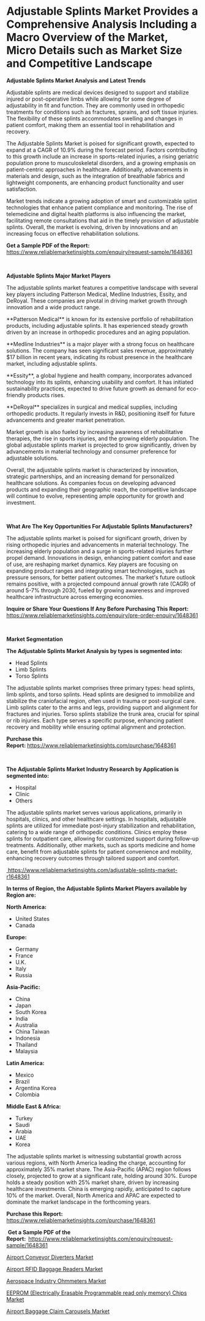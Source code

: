 <p><h1>Adjustable Splints Market Provides a Comprehensive Analysis Including a Macro Overview of the Market, Micro Details such as Market Size and Competitive Landscape</h1></p><p><strong>Adjustable Splints Market Analysis and Latest Trends</strong></p>
<p><p>Adjustable splints are medical devices designed to support and stabilize injured or post-operative limbs while allowing for some degree of adjustability in fit and function. They are commonly used in orthopedic treatments for conditions such as fractures, sprains, and soft tissue injuries. The flexibility of these splints accommodates swelling and changes in patient comfort, making them an essential tool in rehabilitation and recovery.</p><p>The Adjustable Splints Market is poised for significant growth, expected to expand at a CAGR of 10.9% during the forecast period. Factors contributing to this growth include an increase in sports-related injuries, a rising geriatric population prone to musculoskeletal disorders, and a growing emphasis on patient-centric approaches in healthcare. Additionally, advancements in materials and design, such as the integration of breathable fabrics and lightweight components, are enhancing product functionality and user satisfaction.</p><p>Market trends indicate a growing adoption of smart and customizable splint technologies that enhance patient compliance and monitoring. The rise of telemedicine and digital health platforms is also influencing the market, facilitating remote consultations that aid in the timely provision of adjustable splints. Overall, the market is evolving, driven by innovations and an increasing focus on effective rehabilitation solutions.</p></p>
<p><strong>Get a Sample PDF of the Report:&nbsp;</strong> <a href="https://www.reliablemarketinsights.com/enquiry/request-sample/1648361?utm_campaign=1332&utm_medium=2&utm_source=Github&utm_content=ia&utm_term=15102024&utm_id=adjustable-splints">https://www.reliablemarketinsights.com/enquiry/request-sample/1648361</a></p>
<p>&nbsp;</p>
<p><strong>Adjustable Splints Major Market Players</strong></p>
<p><p>The adjustable splints market features a competitive landscape with several key players including Patterson Medical, Medline Industries, Essity, and DeRoyal. These companies are pivotal in driving market growth through innovation and a wide product range.</p><p>**Patterson Medical** is known for its extensive portfolio of rehabilitation products, including adjustable splints. It has experienced steady growth driven by an increase in orthopedic procedures and an aging population. </p><p>**Medline Industries** is a major player with a strong focus on healthcare solutions. The company has seen significant sales revenue, approximately $17 billion in recent years, indicating its robust presence in the healthcare market, including adjustable splints.</p><p>**Essity**, a global hygiene and health company, incorporates advanced technology into its splints, enhancing usability and comfort. It has initiated sustainability practices, expected to drive future growth as demand for eco-friendly products rises.</p><p>**DeRoyal** specializes in surgical and medical supplies, including orthopedic products. It regularly invests in R&D, positioning itself for future advancements and greater market penetration.</p><p>Market growth is also fueled by increasing awareness of rehabilitative therapies, the rise in sports injuries, and the growing elderly population. The global adjustable splints market is projected to grow significantly, driven by advancements in material technology and consumer preference for adjustable solutions.</p><p>Overall, the adjustable splints market is characterized by innovation, strategic partnerships, and an increasing demand for personalized healthcare solutions. As companies focus on developing advanced products and expanding their geographic reach, the competitive landscape will continue to evolve, representing ample opportunity for growth and investment.</p></p>
<p>&nbsp;</p>
<p><strong>What Are The Key Opportunities For Adjustable Splints Manufacturers?</strong></p>
<p><p>The adjustable splints market is poised for significant growth, driven by rising orthopedic injuries and advancements in material technology. The increasing elderly population and a surge in sports-related injuries further propel demand. Innovations in design, enhancing patient comfort and ease of use, are reshaping market dynamics. Key players are focusing on expanding product ranges and integrating smart technologies, such as pressure sensors, for better patient outcomes. The market's future outlook remains positive, with a projected compound annual growth rate (CAGR) of around 5-7% through 2030, fueled by growing awareness and improved healthcare infrastructure across emerging economies.</p></p>
<p><strong>Inquire or Share Your Questions If Any Before Purchasing This Report:</strong> <a href="https://www.reliablemarketinsights.com/enquiry/pre-order-enquiry/1648361?utm_campaign=1332&utm_medium=2&utm_source=Github&utm_content=ia&utm_term=15102024&utm_id=adjustable-splints">https://www.reliablemarketinsights.com/enquiry/pre-order-enquiry/1648361</a></p>
<p>&nbsp;</p>
<p><strong>Market Segmentation</strong></p>
<p><strong>The Adjustable Splints Market Analysis by types is segmented into:</strong></p>
<p><ul><li>Head Splints</li><li>Limb Splints</li><li>Torso Splints</li></ul></p>
<p><p>The adjustable splints market comprises three primary types: head splints, limb splints, and torso splints. Head splints are designed to immobilize and stabilize the craniofacial region, often used in trauma or post-surgical care. Limb splints cater to the arms and legs, providing support and alignment for fractures and injuries. Torso splints stabilize the trunk area, crucial for spinal or rib injuries. Each type serves a specific purpose, enhancing patient recovery and mobility while ensuring optimal alignment and protection.</p></p>
<p><strong>Purchase this Report:&nbsp;</strong><a href="https://www.reliablemarketinsights.com/purchase/1648361?utm_campaign=1332&utm_medium=2&utm_source=Github&utm_content=ia&utm_term=15102024&utm_id=adjustable-splints">https://www.reliablemarketinsights.com/purchase/1648361</a></p>
<p>&nbsp;</p>
<p><strong>The Adjustable Splints Market Industry Research by Application is segmented into:</strong></p>
<p><ul><li>Hospital</li><li>Clinic</li><li>Others</li></ul></p>
<p><p>The adjustable splints market serves various applications, primarily in hospitals, clinics, and other healthcare settings. In hospitals, adjustable splints are utilized for immediate post-injury stabilization and rehabilitation, catering to a wide range of orthopedic conditions. Clinics employ these splints for outpatient care, allowing for customized support during follow-up treatments. Additionally, other markets, such as sports medicine and home care, benefit from adjustable splints for patient convenience and mobility, enhancing recovery outcomes through tailored support and comfort.</p></p>
<p><a href="https://www.reliablemarketinsights.com/adjustable-splints-market-r1648361?utm_campaign=1332&utm_medium=2&utm_source=Github&utm_content=ia&utm_term=15102024&utm_id=adjustable-splints">&nbsp;https://www.reliablemarketinsights.com/adjustable-splints-market-r1648361</a></p>
<p><strong>In terms of Region, the Adjustable Splints Market Players available by Region are:</strong></p>
<p>
    <p> <strong> North America: </strong>
        <ul>
            <li>United States</li>
            <li>Canada</li>
        </ul>
        </p> 
    <p> <strong> Europe: </strong>
        <ul>
            <li>Germany</li>
            <li>France</li>
            <li>U.K.</li>
            <li>Italy</li>
            <li>Russia</li>
        </ul>
        </p> 
    <p> <strong> Asia-Pacific: </strong>
        <ul>
            <li>China</li>
            <li>Japan</li>
            <li>South Korea</li>
            <li>India</li>
            <li>Australia</li>
            <li>China Taiwan</li>
            <li>Indonesia</li>
            <li>Thailand</li>
            <li>Malaysia</li>
        </ul>
        </p> 
    <p> <strong> Latin America: </strong>
        <ul>
            <li>Mexico</li>
            <li>Brazil</li>
            <li>Argentina Korea</li>
            <li>Colombia</li>
        </ul>
        </p> 
    <p> <strong> Middle East & Africa: </strong>
        <ul>
            <li>Turkey</li>
            <li>Saudi</li>
            <li>Arabia</li>
            <li>UAE</li>
            <li>Korea</li>
        </ul>
    </p>
    </p>
<p><p>The adjustable splints market is witnessing substantial growth across various regions, with North America leading the charge, accounting for approximately 35% market share. The Asia-Pacific (APAC) region follows closely, projected to grow at a significant rate, holding around 30%. Europe holds a steady position with 25% market share, driven by increasing healthcare investments. China is emerging rapidly, anticipated to capture 10% of the market. Overall, North America and APAC are expected to dominate the market landscape in the forthcoming years.</p></p>
<p><strong>Purchase this Report: </strong><a href="https://www.reliablemarketinsights.com/purchase/1648361?utm_campaign=1332&utm_medium=2&utm_source=Github&utm_content=ia&utm_term=15102024&utm_id=adjustable-splints">https://www.reliablemarketinsights.com/purchase/1648361</a></p>
<p>&nbsp;<strong>Get a Sample PDF of the Report:&nbsp;&nbsp;</strong><a href="https://www.reliablemarketinsights.com/enquiry/request-sample/1648361?utm_campaign=1332&utm_medium=2&utm_source=Github&utm_content=ia&utm_term=15102024&utm_id=adjustable-splints">https://www.reliablemarketinsights.com/enquiry/request-sample/1648361</a></p>
<p><strong></strong></p>
<p><p><a href="https://www.linkedin.com/pulse/global-airport-conveyor-diverters-market-analysis-key-66kmc?trk=public_post_embed_feed-article-content&utm_campaign=1332&utm_medium=2&utm_source=Github&utm_content=ia&utm_term=15102024&utm_id=adjustable-splints">Airport Conveyor Diverters Market</a></p><p><a href="https://www.linkedin.com/pulse/exploring-airport-rfid-baggage-readers-market-dynamics-c8ezc?trk=public_post_embed_feed-article-content&utm_campaign=1332&utm_medium=2&utm_source=Github&utm_content=ia&utm_term=15102024&utm_id=adjustable-splints">Airport RFID Baggage Readers Market</a></p><p><a href="https://www.linkedin.com/pulse/aerospace-industry-ohmmeters-market-outlook-share-analysis-wbzbc?trk=public_post_embed_feed-article-content&utm_campaign=1332&utm_medium=2&utm_source=Github&utm_content=ia&utm_term=15102024&utm_id=adjustable-splints">Aerospace Industry Ohmmeters Market</a></p><p><a href="https://www.linkedin.com/pulse/charting-future-comprehensive-analysis-global-eeprom-electrically-wwncc?trk=public_post_embed_feed-article-content&utm_campaign=1332&utm_medium=2&utm_source=Github&utm_content=ia&utm_term=15102024&utm_id=adjustable-splints">EEPROM (Electrically Erasable Programmable read only memory) Chips Market</a></p><p><a href="https://www.linkedin.com/pulse/insights-airport-baggage-claim-carousels-market-size-which-jjrkc?trk=public_post_embed_feed-article-content&utm_campaign=1332&utm_medium=2&utm_source=Github&utm_content=ia&utm_term=15102024&utm_id=adjustable-splints">Airport Baggage Claim Carousels Market</a></p></p>
